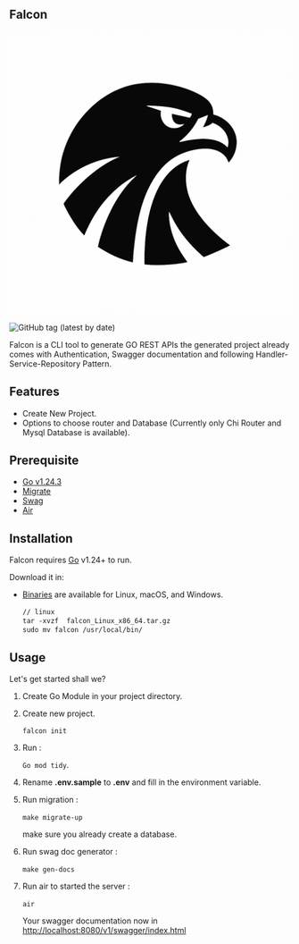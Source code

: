 ## Falcon

![falcon logo](/assets/images/falcon-logo.png)


![GitHub tag (latest by date)](https://img.shields.io/github/v/tag/faizisyellow/falcon)

Falcon is a CLI tool to generate GO REST APIs
the generated project already comes with Authentication,
Swagger documentation and following Handler-Service-Repository Pattern.

## Features

- Create New Project.
- Options to choose router and Database (Currently only Chi Router and Mysql Database is available).



## Prerequisite

- [Go v1.24.3](https://go.dev/doc/install) 
- [Migrate](https://github.com/golang-migrate/migrate) 
- [Swag](https://github.com/swaggo/swag) 
- [Air](https://github.com/air-verse/air)


## Installation

Falcon requires [Go](https://go.dev/doc/install) v1.24+ to run.

Download it in:
- [Binaries](https://github.com/faizisyellow/falcon/releases) are available for Linux, macOS, and Windows.

    ```
    // linux
    tar -xvzf  falcon_Linux_x86_64.tar.gz 
    sudo mv falcon /usr/local/bin/
    ```

## Usage

Let's get started shall we?

1. Create Go Module in your project directory.
2. Create new project.

   ```
   falcon init 
   ```
   
3. Run :
    
    ``` Go mod tidy ```.

4. Rename **.env.sample** to **.env** and fill in the environment variable.
5. Run migration :

    ```make migrate-up ```
    
    make sure you already create a database.
    
6. Run swag doc generator :
    
    ```make gen-docs``` 

7. Run air to started the server :

    ``` air ```
    
   Your swagger documentation now in <http://localhost:8080/v1/swagger/index.html>
